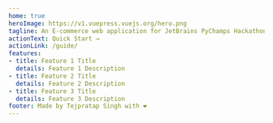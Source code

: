 ```yaml
---
home: true
heroImage: https://v1.vuepress.vuejs.org/hero.png
tagline: An E-commerce web application for JetBrains PyChamps Hackathon build with django,nuxt and vuepress
actionText: Quick Start →
actionLink: /guide/
features:
- title: Feature 1 Title
  details: Feature 1 Description
- title: Feature 2 Title
  details: Feature 2 Description
- title: Feature 3 Title
  details: Feature 3 Description
footer: Made by Tejpratap Singh with ❤️
---
```

